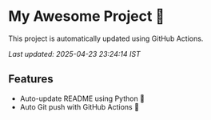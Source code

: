 # My Awesome Project 🚀

This project is automatically updated using GitHub Actions.

_Last updated: 2025-04-23 23:24:14 IST_

## Features
- Auto-update README using Python 🐍
- Auto Git push with GitHub Actions 🤖
